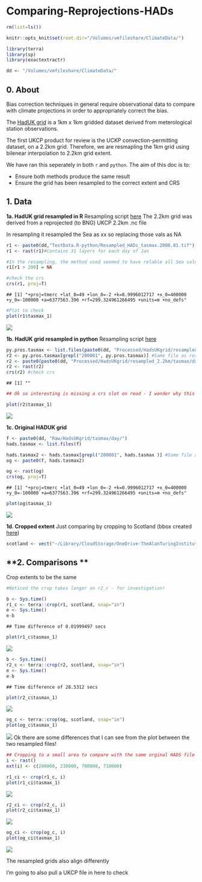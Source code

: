 Comparing-Reprojections-HADs
================

``` r
rm(list=ls())

knitr::opts_knit$set(root.dir="/Volumes/vmfileshare/ClimateData/")

library(terra)
library(sp)
library(exactextractr)

dd <- "/Volumes/vmfileshare/ClimateData/"
```

## **0. About**

Bias correction techniques in general require observational data to
compare with climate projections in order to appropriately correct the
bias.

The [HadUK
grid](https://catalogue.ceda.ac.uk/uuid/bbca3267dc7d4219af484976734c9527)
is a 1km x 1km gridded dataset derived from meterological station
observations.

The first UKCP product for review is the UCKP convection-permitting
dataset, on a 2.2km grid. Therefore, we are resmapling the 1km grid
using bilenear interpolation to 2.2km grid extent.

We have ran this seperately in both `r` and `python`. The aim of this
doc is to:

-   Ensure both methods produce the same result
-   Ensure the grid has been resampled to the correct extent and CRS

## **1. Data**

**1a. HadUK grid resampled in R** Resampling script
[here](https://github.com/alan-turing-institute/clim-recal/blob/main/R/Resampling.HADs.inR.R)
The 2.2km grid was derived from a reprojected (to BNG) UKCP 2.2km .nc
file

In resampling it resampled the Sea as xx so replacing those vals as NA

``` r
r1 <- paste0(dd,"TestData.R-python/Resampled_HADs_tasmax.2000.01.tif")
r1 <- rast(r1)#Contains 31 layers for each day of Jan

#In the resampling, the method used seemed to have relable all Sea values as '1.000000e+20' so relabelling them here (but to be checked as to why they've been valued like this in the resampling)
r1[r1 > 200] = NA

#check the crs
crs(r1, proj=T)
```

    ## [1] "+proj=tmerc +lat_0=49 +lon_0=-2 +k=0.9996012717 +x_0=400000 +y_0=-100000 +a=6377563.396 +rf=299.324961266495 +units=m +no_defs"

``` r
#Plot to check
plot(r1$tasmax_1)
```

![](WIP-Comparing-HADs-grids_files/figure-gfm/load%20data%201-1.png)<!-- -->

**1b. HadUK grid resampled in python** Resampling script
[here](https://github.com/alan-turing-institute/clim-recal/blob/main/python/resampling/resampling_hads.py)

``` r
py.pros.tasmax <- list.files(paste0(dd, "Processed/HadsUKgrid/resampled_2.2km/tasmax/day"))
r2 <- py.pros.tasmax[grepl("200001", py.pros.tasmax)] #Same file as resampled above
r2 <- paste0(paste0(dd, "Processed/HadsUKgrid/resampled_2.2km/tasmax/day"),"/",r2)
r2 <- rast(r2)
crs(r2) #check crs 
```

    ## [1] ""

``` r
## Ok so interesting is missing a crs slot on read - I wonder why this is? This could cause future problem potentially? 

plot(r2$tasmax_1)
```

![](WIP-Comparing-HADs-grids_files/figure-gfm/load%20data%202-1.png)<!-- -->

**1c. Original HADUK grid**

``` r
f <- paste0(dd, "Raw/HadsUKgrid/tasmax/day/")
hads.tasmax <- list.files(f)

hads.tasmax2 <- hads.tasmax[grepl("200001", hads.tasmax )] #Same file as resampled above
og <- paste0(f, hads.tasmax2)

og <- rast(og)
crs(og, proj=T)
```

    ## [1] "+proj=tmerc +lat_0=49 +lon_0=-2 +k=0.9996012717 +x_0=400000 +y_0=-100000 +a=6377563.396 +rf=299.324961266495 +units=m +no_defs"

``` r
plot(og$tasmax_1)
```

![](WIP-Comparing-HADs-grids_files/figure-gfm/unnamed-chunk-1-1.png)<!-- -->

**1d. Cropped extent** Just comparing by cropping to Scotland (bbox
created
[here](https://github.com/alan-turing-institute/clim-recal/tree/main/data/Scotland))

``` r
scotland <- vect("~/Library/CloudStorage/OneDrive-TheAlanTuringInstitute/CLIM-RECAL/clim-recal/data/Scotland/Scotland.bbox.shp")
```

## **2. Comparisons **

Crop extents to be the same

``` r
#Noticed the crop takes longer on r2_c - for investigation!

b <- Sys.time()
r1_c <- terra::crop(r1, scotland, snap="in") 
e <- Sys.time()
e-b
```

    ## Time difference of 0.01999497 secs

``` r
plot(r1_c$tasmax_1)
```

![](WIP-Comparing-HADs-grids_files/figure-gfm/unnamed-chunk-3-1.png)<!-- -->

``` r
b <- Sys.time()
r2_c <- terra::crop(r2, scotland, snap="in") 
e <- Sys.time()
e-b
```

    ## Time difference of 28.5312 secs

``` r
plot(r2_c$tasmax_1)
```

![](WIP-Comparing-HADs-grids_files/figure-gfm/unnamed-chunk-4-1.png)<!-- -->

``` r
og_c <- terra::crop(og, scotland, snap="in") 
plot(og_c$tasmax_1)
```

![](WIP-Comparing-HADs-grids_files/figure-gfm/unnamed-chunk-5-1.png)<!-- -->
Ok there are some differences that I can see from the plot between the
two resampled files!

``` r
## Cropping to a small area to compare with the same orginal HADS file 
i <- rast()
ext(i) <- c(200000, 210000, 700000, 710000)

r1_ci <- crop(r1_c, i)
plot(r1_ci$tasmax_1)
```

![](WIP-Comparing-HADs-grids_files/figure-gfm/unnamed-chunk-6-1.png)<!-- -->

``` r
r2_ci <- crop(r2_c, i)
plot(r2_ci$tasmax_1)
```

![](WIP-Comparing-HADs-grids_files/figure-gfm/unnamed-chunk-7-1.png)<!-- -->

``` r
og_ci <- crop(og_c, i)
plot(og_ci$tasmax_1)
```

![](WIP-Comparing-HADs-grids_files/figure-gfm/unnamed-chunk-8-1.png)<!-- -->

The resampled grids also align differently

I’m going to also pull a UKCP file in here to check
